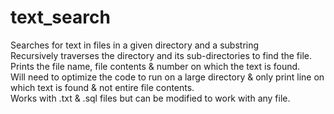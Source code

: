 # text_search
Searches for text in files in a given directory and a substring
<br>Recursively traverses the directory and its sub-directories to find the file.
<br>Prints the file name, file contents & number on which the text is found.
<br>Will need to optimize the code to run on a large directory & only print line on which text is found & not entire file contents.
<br>Works with .txt & .sql files but can be modified to work with any file.
